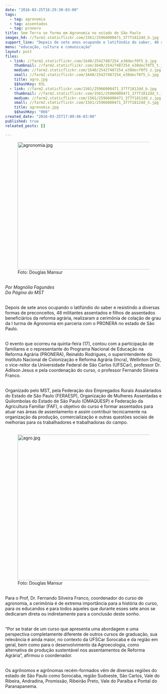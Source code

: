 ```yaml
---
date: "2016-03-25T16:29:30-03:00"
tags:
  - tag: agronomia
  - tag: assentados
  - tag: pronera
title: Sem Terra se forma em Agronomia no estado de São Paulo
images_hd: //farm2.staticflickr.com/1561/25966000471_377f1812dd_b.jpg
support_line: "Depois de sete anos ocupando o latifúndio do saber, 48 assentados e filhos de assentados beneficiários da reforma agrária, realizaram a colação de grau da I turma de Agronomia em parceria com o PRONERA"
menu: "educação, cultura e comunicação"
layout: post
files:
  - link: //farm2.staticflickr.com/1640/25427487254_e38decf0f5_b.jpg
    thumbnail: //farm2.staticflickr.com/1640/25427487254_e38decf0f5_t.jpg
    medium: //farm2.staticflickr.com/1640/25427487254_e38decf0f5_z.jpg
    small: //farm2.staticflickr.com/1640/25427487254_e38decf0f5_n.jpg
    title: agro.jpg
    $$hashKey: 03L
  - link: //farm2.staticflickr.com/1561/25966000471_377f1812dd_b.jpg
    thumbnail: //farm2.staticflickr.com/1561/25966000471_377f1812dd_t.jpg
    medium: //farm2.staticflickr.com/1561/25966000471_377f1812dd_z.jpg
    small: //farm2.staticflickr.com/1561/25966000471_377f1812dd_n.jpg
    title: agronomia.jpg
    $$hashKey: "066"
created_date: "2016-03-25T17:09:46-03:00"
published: true
releated_posts: []

---
```

<figure class="image"><img alt="agronomia.jpg" height="409" src="//farm2.staticflickr.com/1561/25966000471_377f1812dd_b.jpg" width="700" />
<figcaption>Foto: Douglas Mansur</figcaption>
</figure>

<p><br />
<em>Por Magn&oacute;lia Fagundes<br />
Da P&aacute;gina do MST</em></p>

<p>&nbsp;<br />
Depois de sete anos ocupando o latif&uacute;ndio do saber e resistindo a&nbsp;diversas formas de preconceitos, 48 militantes assentados e filhos de assentados benefici&aacute;rios da reforma agr&aacute;ria,&nbsp;realizaram a&nbsp;cerim&ocirc;nia de cola&ccedil;&atilde;o de grau da I turma de Agronomia em parceria com o PRONERA no estado de S&atilde;o Paulo.&nbsp;</p>

<p><br />
O evento que ocorreu na quinta-feira (17), contou com a participa&ccedil;&atilde;o de familiares e o representante do Programa Nacional de Educa&ccedil;&atilde;o na Reforma Agr&aacute;ria (PRONERA),&nbsp;Reinaldo Rodrigues, o superintendente do Instituto Nacional de Coloniza&ccedil;&atilde;o e Reforma Agr&aacute;ria (Incra), Wellinton Diniz, o vice-reitor da Universidade Federal de S&atilde;o Carlos (UFSCar), professor Dr. Adilson Jesus e pela coordena&ccedil;&atilde;o do curso, o professor Fernando Silveira Franco.&nbsp;</p>

<p><br />
Organizado pelo MST, pela Federa&ccedil;&atilde;o dos Empregados Rurais Assalariados do Estado de S&atilde;o Paulo&nbsp;(FERAESP), Organiza&ccedil;&atilde;o de Mulheres Assentadas e Quilombolas do Estado de S&atilde;o Paulo (OMAQUESP) e Federa&ccedil;&atilde;o da Agricultura Familiar (FAF), o objetivo do curso &eacute; formar assentados para atuar nas &aacute;reas de assentamento e assim contribuir tecnicamente na organiza&ccedil;&atilde;o da produ&ccedil;&atilde;o, comercializa&ccedil;&atilde;o e outras quest&otilde;es sociais de melhorias para os trabalhadores e trabalhadoras do campo.&nbsp;<br />
&nbsp;</p>

<figure class="image"><img alt="agro.jpg" height="467" src="//farm2.staticflickr.com/1640/25427487254_e38decf0f5_b.jpg" width="700" />
<figcaption>Foto: Douglas Mansur</figcaption>
</figure>

<p><br />
Para o Prof, Dr. Fernando Silveira Franco, coordenador do curso de agronomia, a cerim&ocirc;nia &eacute; de extrema import&acirc;ncia para a hist&oacute;ria do curso, para os educandos e para todos aqueles que durante esses sete anos se dedicaram direta ou indiretamente para a conclus&atilde;o deste sonho.</p>

<p><br />
&ldquo;Por se tratar de um curso que apresenta uma abordagem e uma perspectiva completamente diferente de outros cursos de gradua&ccedil;&atilde;o, sua relev&acirc;ncia &eacute; ainda maior, no contexto da UFSCar Sorocaba e da regi&atilde;o em geral, bem como para o desenvolvimento da Agroecologia, como alternativa de produ&ccedil;&atilde;o sustent&aacute;vel nos assentamentos de Reforma Agr&aacute;ria&rdquo;, afirmou o coordenador.</p>

<p><br />
Os agr&ocirc;nomos e agr&ocirc;nomas rec&eacute;m-formados v&ecirc;m de diversas regi&otilde;es do estado de S&atilde;o Paulo como Sorocaba, regi&atilde;o Sudoeste, S&atilde;o Carlos, Vale do Ribeira, Andradina, Promiss&atilde;o, Ribeir&atilde;o Preto, Vale do Para&iacute;ba e Pontal do Paranapanema.&nbsp;</p>
